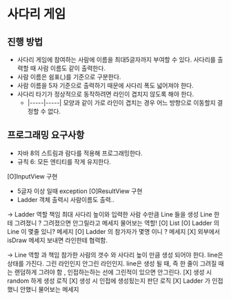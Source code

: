 # 사다리 게임
## 진행 방법
* 사다리 게임에 참여하는 사람에 이름을 최대5글자까지 부여할 수 있다. 사다리를 출력할 때 사람 이름도 같이 출력한다.
* 사람 이름은 쉼표(,)를 기준으로 구분한다.
* 사람 이름을 5자 기준으로 출력하기 때문에 사다리 폭도 넓어져야 한다.
* 사다리 타기가 정상적으로 동작하려면 라인이 겹치지 않도록 해야 한다.
    * |-----|-----| 모양과 같이 가로 라인이 겹치는 경우 어느 방향으로 이동할지 결정할 수 없다.

## 프로그래밍 요구사항
* 자바 8의 스트림과 람다를 적용해 프로그래밍한다.
* 규칙 6: 모든 엔티티를 작게 유지한다.

[O]InputView 구현
- 5글자 이상 일때 exception
[O]ResultView 구현
 - Ladder 객체 출력시 사람이름도 출력..
   
-> Ladder 역할 책임
최대 사다리 높이와 입력한 사람 수만큼 Line 들을 생성
Line 한테 그려졌니 ? 그려졌으면 안그릴라고 메세지 물어보는 역할!
[O] List<Line>
[O] Ladder 의 Line 이 몇줄 있니? 메세지
[O] Ladder 의 참가자가 몇명 이니 ? 메세지 
[X] 외부에서 isDraw 메세지 보내면 라인한테 협력함.

-> Line 역할 과 책임
참가한 사람의 갯수 와 사다리 높이 만큼 생성 되어야 한다.
line은 상태를 가진다. 그린 라인인지  안그린 라인인지.
line은 생성 될 때, 즉 한 줄이 그려질 때는 랜덤하게 그려야 함 ,
인접하는하는 선에 그린적이 있으면 안그린다. 
[X] 생성 시 random 하게 생성 로직
[X] 생성 시 인접에 생성됬는지 판단 로직
[X] Ladder 가 인접했니 안했니 물어보는 메세지

